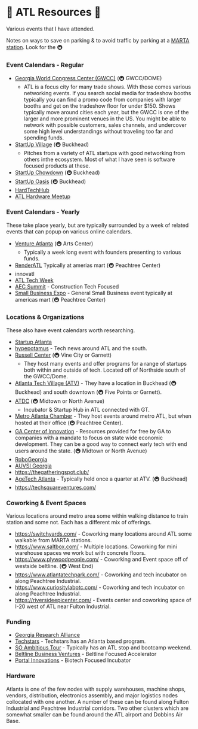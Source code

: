 # :peach: ATL Resources :peach:
Various events that I have attended. 

Notes on ways to save on parking & to avoid traffic by parking at a [MARTA station](https://itsmarta.com/). Look for the 🚇 

### Event Calendars - Regular
- [Georgia World Congress Center (GWCC)](https://www.gwcca.org/events) (🚇 GWCC/DOME)
  - ATL is a focus city for many trade shows. With those comes various networking events. If you search social media for tradeshow booths typically you can find a promo code from companies with larger booths and get on the tradeshow floor for under $150. Shows typically move around cities each year, but the GWCC is one of the larger and more prominent venues in the US. You might be able to network with possible customers, sales channels, and undercover some high level understandings without traveling too far and spending funds. 
- [StartUp Village](https://www.eventbrite.com/e/atlanta-startup-village-tickets-224756281087) (🚇 Buckhead)
  - Pitches from a variety of ATL startups with good networking from others inthe ecosystem. Most of what I have seen is software focused products at these. 
- [StartUp Chowdown](https://www.eventbrite.com/e/startup-chowdown-tickets-288056664237) (🚇 Buckhead)
- [StartUp Oasis](https://www.eventbrite.com/e/pitch-help-or-join-a-tech-startup-tickets-357085681887) (🚇 Buckhead)
- [HardTechHub](https://lu.ma/calendar/cal-3qBD4x0itwy6b2h)
- [ATL Hardware Meetup](https://lu.ma/atl-hardware-meetup)

### Event Calendars - Yearly
These take place yearly, but are typically surrounded by a week of related events that can popup on various online calendars. 
- [Venture Atlanta](https://www.ventureatlanta.org/) (🚇 Arts Center)
  - Typically a week long event with founders presenting to various funds. 
- [RenderATL](https://www.renderatl.com/) Typically at amerias mart (🚇 Peachtree Center)
- innovatl
- [ATL Tech Week](https://www.atl.tech/)
- [AEC Summit](https://www.aecsummit.co/) - Construction Tech Focused
- [Small Business Expo](https://www.thesmallbusinessexpo.com/) - General Small Business event typically at americas mart (🚇 Peachtree Center)

### Locations & Organizations
These also have event calendars worth researching.  
- [Startup Atlanta](https://www.startupatlanta.com/)
- [hypepotamus](https://hypepotamus.com/) - Tech news around ATL and the south. 
- [Russell Center](https://russellcenter.org/) (🚇 Vine City or Garnett)
  - They host many events and offer programs for a range of startups both within and outside of tech. Located off of Northside south of the GWCC/Dome.  
- [Atlanta Tech Village (ATV)](https://atlantatechvillage.com/) - They have a location in Buckhead (🚇 Buckhead) and south downtown (🚇 Five Points or Garnett). 
- [ATDC](https://atdc.org/) (🚇 Midtown or North Avenue)
  - Incubator & Startup Hub in ATL connected with GT.  
- [Metro Atlanta Chamber](https://www.metroatlantachamber.com/) - They host events around metro ATL, but when hosted at their office (🚇 Peachtree Center).
- [GA Center of Innovation](https://www.georgia.org/center-of-innovation) - Resources provided for free by GA to companies with a mandate to focus on state wide economic development. They can be a good way to connect early tech with end users around the state. (🚇 Midtown or North Avenue)
- [RoboGeorgia](https://robogeorgia.org/)
- [AUVSI Georgia](https://auvsigeorgia.com/)
- https://thegatheringspot.club/
- [AgeTech Atlanta](https://www.agetechatlanta.com/) - Typically held once a quarter at ATV. (🚇 Buckhead)
- https://techsquareventures.com/

### Coworking & Event Spaces
Various locations around metro area some within walking distance to train station and some not. Each has a different mix of offerings. 
- https://switchyards.com/ - Coworking many locations around ATL some walkable from MARTA stations. 
- https://www.saltbox.com/ - Multiple locations. Coworking for mini warehouse spaces we work but with concrete floors. 
- https://www.plywoodpeople.com/ - Coworking and Event space off of westside beltline. (🚇 West End) 
- https://www.atlantatechpark.com/ - Coworking and tech incubator on along Peachtree Industrial.
- https://www.curiositylabptc.com/ - Coworking and tech incubator on along Peachtree Industrial. 
- https://riversideepicenter.com/ - Events center and coworking space of I-20 west of ATL near Fulton Industrial. 

### Funding
- [Georgia Research Alliance](https://gra.org/page/1077/GRA_venture_development.html)
- [Techstars](https://www.techstars.com/) - Techstars has an Atlanta based program.
- [SO Ambitious Tour](https://www.soambitioustour.com/) - Typically has an ATL stop and bootcamp weekend. 
- [Beltline Business Ventures](https://beltline.org/work/small-business/beltline-business-ventures/) - Beltline Focused Accelerator
- [Portal Innovations](https://www.portalinnovations.com/atlanta-expansion/) - Biotech Focused Incubator

### Hardware
Atlanta is one of the few nodes with supply warehouses, machine shops, vendors, distribution, electronics assembly, and major logistics nodes collocated with one another. A number of these can be found along Fulton Industrial and Peachtree Industrial corridors. Two other clusters which are somewhat smaller can be found around the ATL airport and Dobbins Air Base. 
